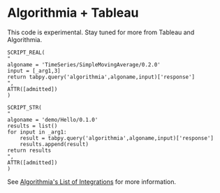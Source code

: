 # Algorithmia + Tableau 

This code is experimental. Stay tuned for more from Tableau and Algorithmia.

```
SCRIPT_REAL(
"
algoname = 'TimeSeries/SimpleMovingAverage/0.2.0'
input = [_arg1,3]
return tabpy.query('algorithmia',algoname,input)['response']
",
ATTR([admitted])
)
```

```
SCRIPT_STR(
"
algoname = 'demo/Hello/0.1.0'
results = list()
for input in _arg1:
    result = tabpy.query('algorithmia',algoname,input)['response']
    results.append(result)
return results
",
ATTR([admitted])
)
```

See [Algorithmia's List of Integrations](https://algorithmia.com/developers/integrations) for more information.
